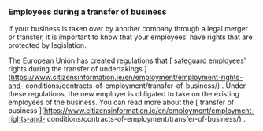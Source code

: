 ###  **Employees during a transfer of business**

If your business is taken over by another company through a legal merger or
transfer, it is important to know that your employees’ have rights that are
protected by legislation.

The European Union has created regulations that [ safeguard employees' rights
during the transfer of undertakings
](https://www.citizensinformation.ie/en/employment/employment-rights-and-
conditions/contracts-of-employment/transfer-of-business/) . Under these
regulations, the new employer is obligated to take on the existing employees
of the business. You can read more about the [ transfer of business
](https://www.citizensinformation.ie/en/employment/employment-rights-and-
conditions/contracts-of-employment/transfer-of-business/) .
